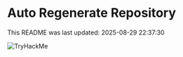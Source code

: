# Auto Regenerate Repository

This README was last updated: 2025-08-29 22:37:30

 ![TryHackMe](https://tryhackme.com/badge/533634)